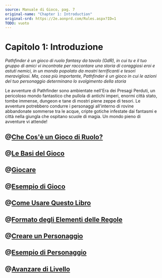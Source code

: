 ```yaml
---
source: Manuale di Gioco, pag. 7
original-name: "Chapter 1: Introduction"
original-srd: https://2e.aonprd.com/Rules.aspx?ID=1
TODO: vuoto
---
```


# Capitolo 1: Introduzione

_Pathfinder è un gioco di ruolo fantasy da tavolo (GdR), in cui tu e il tuo
gruppo di amici vi incontrate per raccontare una storia di coraggiosi eroi e
astuti nemici, in un mondo popolato da mostri terrificanti e tesori
meravigliosi. Ma, cosa più importante, Pathfinder è un gioco in cui le azioni
del tuo personaggio determinano lo svolgimento della storia_

Le avventure di Pathfinder sono ambientate nell'Era dei Presagi Perduti, un
pericoloso mondo fantastico che pullola di antichi imperi, enormi città stato,
tombe immense, dungeon e tane di mostri piene zeppe di tesori. Le avventure
potrebbero condurre i personaggi all'interno di rovine abbandonate sommerse tra
le acque, cripte gotiche infestate dai fantasmi e città nella giungla che
ospitano scuole di magia. Un mondo pieno di avventure vi attende!

## @[Che Cos'è un Gioco di Ruolo?](/regole/manuale-di-gioco/1-introduzione/che-cos-e-un-gioco-di-ruolo)

## @[Le Basi del Gioco](/regole/manuale-di-gioco/1-introduzione/le-basi-del-gioco)

## @[Giocare](/regole/manuale-di-gioco/1-introduzione/giocare)

## @[Esempio di Gioco](/regole/manuale-di-gioco/1-introduzione/esempio-di-gioco)

## @[Come Usare Questo Libro](/regole/manuale-di-gioco/1-introduzione/come-usare-questo-libro)

## @[Formato degli Elementi delle Regole](/regole/manuale-di-gioco/1-introduzione/formato-degli-elementi-delle-regole)

## @[Creare un Personaggio](/regole/manuale-di-gioco/1-introduzione/creare-un-personaggio)

## @[Esempio di Personaggio](/regole/manuale-di-gioco/1-introduzione/esempio-di-personaggio)

## @[Avanzare di Livello](/regole/manuale-di-gioco/1-introduzione/avanzare-di-livello)
